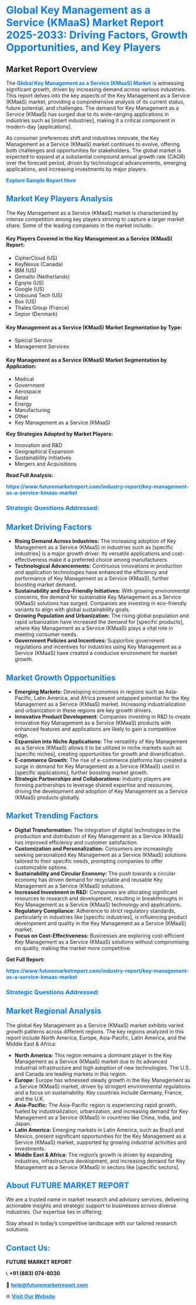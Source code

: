 <h1 style="color: #007BFF;">Global Key Management as a Service (KMaaS) Market Report 2025-2033: Driving Factors, Growth Opportunities, and Key Players</h1>

<section id="overview">
<h2>Market Report Overview</h2>
<p>The <a href="https://www.futuremarketreport.com/industry-report/key-management-as-a-service-kmaas-market" style="color: #007BFF; text-decoration: none;"><strong>Global Key Management as a Service (KMaaS) Market</strong></a> is witnessing significant growth, driven by increasing demand across various industries. This report delves into the key aspects of the Key Management as a Service (KMaaS) market, providing a comprehensive analysis of its current status, future potential, and challenges. The demand for Key Management as a Service (KMaaS) has surged due to its wide-ranging applications in industries such as [insert industries], making it a critical component in modern-day [applications].</p>
<p>As consumer preferences shift and industries innovate, the Key Management as a Service (KMaaS) market continues to evolve, offering both challenges and opportunities for stakeholders. The global market is expected to expand at a substantial compound annual growth rate (CAGR) over the forecast period, driven by technological advancements, emerging applications, and increasing investments by major players.</p>
</section>

<section id="overview">
<p><a href="https://www.futuremarketreport.com/request-sample/reportId=111322" style="color: #007BFF; text-decoration: none;"><strong>Explore Sample Report Here</strong></a></p>
</section>

<section id="key-players">
<h2 style="color: #007BFF;">Market Key Players Analysis</h2>
<p>The Key Management as a Service (KMaaS) market is characterized by intense competition among key players striving to capture a larger market share. Some of the leading companies in the market include:</p>
<h4>Key Players Covered in the Key Management as a Service (KMaaS) Report:</h4>
<ul><li>CipherCloud (US)</li><li>KeyNexus (Canada)</li><li>IBM (US)</li><li>Gemalto (Netherlands)</li><li>Egnyte (US)</li><li>Google (US)</li><li>Unbound Tech (US)</li><li>Box (US)</li><li>Thales Group (France)</li><li>Sepior (Denmark)</li></ul>
<h4>Key Management as a Service (KMaaS) Market Segmentation by Type:</h4>
<ul><li>Special Service</li><li>Management Services</li></ul>

<h4>Key Management as a Service (KMaaS) Market Segmentation by Application:</h4>
<ul><li>Medical</li><li>Government</li><li>Aerospace</li><li>Retail</li><li>Energy</li><li>Manufacturing</li><li>Other</li><li>Key Management as a Service (KMaaS)</li></ul>
<p><strong>Key Strategies Adopted by Market Players:</strong></p>
<ul>
<li>Innovation and R&D</li>
<li>Geographical Expansion</li>
<li>Sustainability Initiatives</li>
<li>Mergers and Acquisitions</li>
</ul>
</section>

<section>
<p><strong>Read Full Analysis: </strong></p><a href="https://www.futuremarketreport.com/industry-report/key-management-as-a-service-kmaas-market" style="color: #007BFF; text-decoration: none;"><strong>https://www.futuremarketreport.com/industry-report/key-management-as-a-service-kmaas-market</strong></a>
<h3 style="color: #007BFF;">Strategic Questions Addressed:</h3>
</section>

<section id="driving-factors">
<h2 style="color: #007BFF;">Market Driving Factors</h2>
<ul>
<li><strong>Rising Demand Across Industries:</strong> The increasing adoption of Key Management as a Service (KMaaS) in industries such as [specific industries] is a major growth driver. Its versatile applications and cost-effectiveness make it a preferred choice among manufacturers.</li>
<li><strong>Technological Advancements:</strong> Continuous innovations in production and application technologies have enhanced the efficiency and performance of Key Management as a Service (KMaaS), further boosting market demand.</li>
<li><strong>Sustainability and Eco-Friendly Initiatives:</strong> With growing environmental concerns, the demand for sustainable Key Management as a Service (KMaaS) solutions has surged. Companies are investing in eco-friendly variants to align with global sustainability goals.</li>
<li><strong>Growing Population and Urbanization:</strong> The rising global population and rapid urbanization have increased the demand for [specific products], where Key Management as a Service (KMaaS) plays a vital role in meeting consumer needs.</li>
<li><strong>Government Policies and Incentives:</strong> Supportive government regulations and incentives for industries using Key Management as a Service (KMaaS) have created a conducive environment for market growth.</li>
</ul>
</section>

<section id="growth-opportunities">
<h2 style="color: #007BFF;">Market Growth Opportunities</h2>
<ul>
<li><strong>Emerging Markets:</strong> Developing economies in regions such as Asia-Pacific, Latin America, and Africa present untapped potential for the Key Management as a Service (KMaaS) market. Increasing industrialization and urbanization in these regions are key growth drivers.</li>
<li><strong>Innovative Product Development:</strong> Companies investing in R&D to create innovative Key Management as a Service (KMaaS) products with enhanced features and applications are likely to gain a competitive edge.</li>
<li><strong>Expansion into Niche Applications:</strong> The versatility of Key Management as a Service (KMaaS) allows it to be utilized in niche markets such as [specific niches], creating opportunities for growth and diversification.</li>
<li><strong>E-commerce Growth:</strong> The rise of e-commerce platforms has created a surge in demand for Key Management as a Service (KMaaS) used in [specific applications], further boosting market growth.</li>
<li><strong>Strategic Partnerships and Collaborations:</strong> Industry players are forming partnerships to leverage shared expertise and resources, driving the development and adoption of Key Management as a Service (KMaaS) products globally.</li>
</ul>
</section>

<section id="trending-factors">
<h2 style="color: #007BFF;">Market Trending Factors</h2>
<ul>
<li><strong>Digital Transformation:</strong> The integration of digital technologies in the production and distribution of Key Management as a Service (KMaaS) has improved efficiency and customer satisfaction.</li>
<li><strong>Customization and Personalization:</strong> Consumers are increasingly seeking personalized Key Management as a Service (KMaaS) solutions tailored to their specific needs, prompting companies to offer customizable options.</li>
<li><strong>Sustainability and Circular Economy:</strong> The push towards a circular economy has driven demand for recyclable and reusable Key Management as a Service (KMaaS) solutions.</li>
<li><strong>Increased Investment in R&D:</strong> Companies are allocating significant resources to research and development, resulting in breakthroughs in Key Management as a Service (KMaaS) technology and applications.</li>
<li><strong>Regulatory Compliance:</strong> Adherence to strict regulatory standards, particularly in industries like [specific industries], is influencing product development and quality in the Key Management as a Service (KMaaS) market.</li>
<li><strong>Focus on Cost-Effectiveness:</strong> Businesses are exploring cost-efficient Key Management as a Service (KMaaS) solutions without compromising on quality, making the market more competitive.</li>
</ul>
</section>

<section>
<p><strong>Get Full Report: </strong></p><a href="https://www.futuremarketreport.com/industry-report/key-management-as-a-service-kmaas-market" style="color: #007BFF; text-decoration: none;"><strong>https://www.futuremarketreport.com/industry-report/key-management-as-a-service-kmaas-market</strong></a>
<h3 style="color: #007BFF;">Strategic Questions Addressed:</h3>
</section>


<section id="regional-analysis">
<h2 style="color: #007BFF;">Market Regional Analysis</h2>
<p>The global Key Management as a Service (KMaaS) market exhibits varied growth patterns across different regions. The key regions analyzed in this report include North America, Europe, Asia-Pacific, Latin America, and the Middle East & Africa:</p>
<ul>
<li><strong>North America:</strong> This region remains a dominant player in the Key Management as a Service (KMaaS) market due to its advanced industrial infrastructure and high adoption of new technologies. The U.S. and Canada are leading markets in this region.</li>
<li><strong>Europe:</strong> Europe has witnessed steady growth in the Key Management as a Service (KMaaS) market, driven by stringent environmental regulations and a focus on sustainability. Key countries include Germany, France, and the U.K.</li>
<li><strong>Asia-Pacific:</strong> The Asia-Pacific region is experiencing rapid growth, fueled by industrialization, urbanization, and increasing demand for Key Management as a Service (KMaaS) in countries like China, India, and Japan.</li>
<li><strong>Latin America:</strong> Emerging markets in Latin America, such as Brazil and Mexico, present significant opportunities for the Key Management as a Service (KMaaS) market, supported by growing industrial activities and investments.</li>
<li><strong>Middle East & Africa:</strong> The region’s growth is driven by expanding industries, infrastructure development, and increasing demand for Key Management as a Service (KMaaS) in sectors like [specific sectors].</li>
</ul>
</section>

<footer>
<h2 style="color: #007BFF;">About FUTURE MARKET REPORT</h2>
<p>We are a trusted name in market research and advisory services, delivering actionable insights and strategic support to businesses across diverse industries. Our expertise lies in offering:</p>

<p>Stay ahead in today’s competitive landscape with our tailored research solutions.</p>

<h2 style="color: #007BFF;">Contact Us:</h2>
<p><strong>FUTURE MARKET REPORT</strong></p>
<p>📞 <strong>+91 (883) 074-8030</strong></p>
<p>📧 <strong><a href="mailto:help@futuremarketreport.com" style="color: #007BFF;">help@futuremarketreport.com</a></strong></p>
<p>🌐 <strong><a href="https://www.futuremarketreport.com/" style="color: #007BFF;">Visit Our Website</a></strong></p>
</footer>
